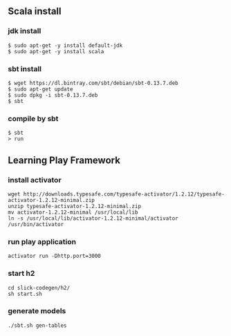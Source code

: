 ## Scala install
### jdk install
```
$ sudo apt-get -y install default-jdk
$ sudo apt-get -y install scala
```

### sbt install
```
$ wget https://dl.bintray.com/sbt/debian/sbt-0.13.7.deb
$ sudo apt-get update
$ sudo dpkg -i sbt-0.13.7.deb
$ sbt
```

### compile by sbt
```
$ sbt
> run
```

## Learning Play Framework

### install activator
```
wget http://downloads.typesafe.com/typesafe-activator/1.2.12/typesafe-activator-1.2.12-minimal.zip
unzip typesafe-activator-1.2.12-minimal.zip
mv activator-1.2.12-minimal /usr/local/lib
ln -s /usr/local/lib/activator-1.2.12-minimal/activator /usr/bin/activator
```

### run play application
```
activator run -Dhttp.port=3000
```

### start h2
```
cd slick-codegen/h2/
sh start.sh
```

### generate models
```
./sbt.sh gen-tables
```
